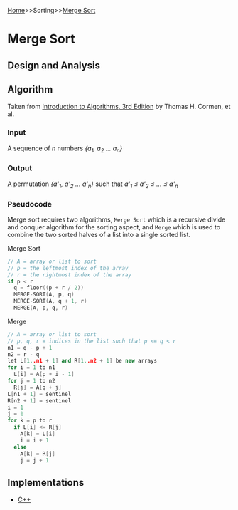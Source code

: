[Home](../../README.md)>>Sorting>>[Merge Sort](README.md)


# Merge Sort

## Design and Analysis

## Algorithm

Taken from [Introduction to Algorithms, 3rd Edition](https://www.amazon.com/Introduction-Algorithms-3rd-MIT-Press/dp/0262033844/ref=sr_1_1?crid=2DWO8YZNE0J1E&dchild=1&keywords=introduction+to+algorithms&qid=1609542539&sprefix=Intro%2Caps%2C176&sr=8-1) by Thomas H. Cormen, et al.

### Input

A sequence of _n_ numbers _{a<sub>1</sub>, a<sub>2</sub> ... a<sub>n</sub>}_

### Output

A permutation _{a'<sub>1</sub>, a'<sub>2</sub> ... a'<sub>n</sub>}_ such that _a'<sub>1</sub> &leq; a'<sub>2</sub> &leq; ... &leq; a'<sub>n</sub>_

### Pseudocode

Merge sort requires two algorithms, `Merge Sort` which is a recursive divide and conquer 
algorithm for the sorting aspect, and `Merge` which is used to combine the two sorted halves
of a list into a single sorted list.

Merge Sort

```C++
// A = array or list to sort
// p = the leftmost index of the array
// r = the rightmost index of the array
if p < r
  q = floor((p + r / 2))
  MERGE-SORT(A, p, q)
  MERGE-SORT(A, q + 1, r)
  MERGE(A, p, q, r)
```

Merge

```c++
// A = array or list to sort
// p, q, r = indices in the list such that p <= q < r
n1 = q - p + 1
n2 = r - q
let L[1..n1 + 1] and R[1..n2 + 1] be new arrays
for i = 1 to n1
  L[i] = A[p + i - 1]
for j = 1 to n2
  R[j] = A[q + j]        
L[n1 + 1] = sentinel
R[n2 + 1] = sentinel
i = 1
j = 1
for k = p to r
  if L[i] <= R[j]
    A[k] = L[i]
    i = i + 1
  else
    A[k] = R[j]
    j = j + 1        
```


## Implementations

* [C++]()